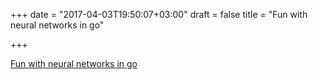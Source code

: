 +++
date = "2017-04-03T19:50:07+03:00"
draft = false
title = "Fun with neural networks in go"

+++

<p><a href="http://mlexplore.org/2016/07/27/fun-with-neural-networks-in-go">Fun with neural networks in go</a></p>